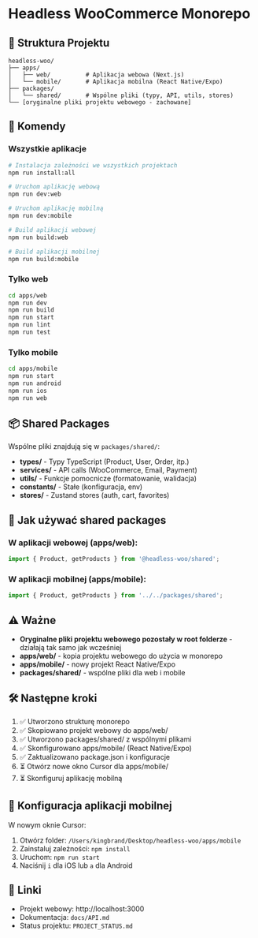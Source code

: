 # Headless WooCommerce Monorepo

## 📁 Struktura Projektu

```
headless-woo/
├── apps/
│   ├── web/          # Aplikacja webowa (Next.js)
│   └── mobile/       # Aplikacja mobilna (React Native/Expo)
├── packages/
│   └── shared/       # Wspólne pliki (typy, API, utils, stores)
└── [oryginalne pliki projektu webowego - zachowane]
```

## 🚀 Komendy

### Wszystkie aplikacje

```bash
# Instalacja zależności we wszystkich projektach
npm run install:all

# Uruchom aplikację webową
npm run dev:web

# Uruchom aplikację mobilną
npm run dev:mobile

# Build aplikacji webowej
npm run build:web

# Build aplikacji mobilnej
npm run build:mobile
```

### Tylko web

```bash
cd apps/web
npm run dev
npm run build
npm run start
npm run lint
npm run test
```

### Tylko mobile

```bash
cd apps/mobile
npm run start
npm run android
npm run ios
npm run web
```

## 📦 Shared Packages

Wspólne pliki znajdują się w `packages/shared/`:

- **types/** - Typy TypeScript (Product, User, Order, itp.)
- **services/** - API calls (WooCommerce, Email, Payment)
- **utils/** - Funkcje pomocnicze (formatowanie, walidacja)
- **constants/** - Stałe (konfiguracja, env)
- **stores/** - Zustand stores (auth, cart, favorites)

## 🔄 Jak używać shared packages

### W aplikacji webowej (apps/web):

```typescript
import { Product, getProducts } from '@headless-woo/shared';
```

### W aplikacji mobilnej (apps/mobile):

```typescript
import { Product, getProducts } from '../../packages/shared';
```

## ⚠️ Ważne

- **Oryginalne pliki projektu webowego pozostały w root folderze** - działają tak samo jak wcześniej
- **apps/web/** - kopia projektu webowego do użycia w monorepo
- **apps/mobile/** - nowy projekt React Native/Expo
- **packages/shared/** - wspólne pliki dla web i mobile

## 🛠️ Następne kroki

1. ✅ Utworzono strukturę monorepo
2. ✅ Skopiowano projekt webowy do apps/web/
3. ✅ Utworzono packages/shared/ z wspólnymi plikami
4. ✅ Skonfigurowano apps/mobile/ (React Native/Expo)
5. ✅ Zaktualizowano package.json i konfiguracje
6. ⏳ Otwórz nowe okno Cursor dla apps/mobile/
7. ⏳ Skonfiguruj aplikację mobilną

## 📱 Konfiguracja aplikacji mobilnej

W nowym oknie Cursor:

1. Otwórz folder: `/Users/kingbrand/Desktop/headless-woo/apps/mobile`
2. Zainstaluj zależności: `npm install`
3. Uruchom: `npm run start`
4. Naciśnij `i` dla iOS lub `a` dla Android

## 🔗 Linki

- Projekt webowy: http://localhost:3000
- Dokumentacja: `docs/API.md`
- Status projektu: `PROJECT_STATUS.md`

